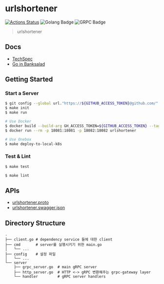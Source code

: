 # urlshortener

[![Actions Status](https://github.com/banksalad/urlshortener/workflows/ci/badge.svg)](https://github.com/banksalad/urlshortener/actions) ![Golang Badge](https://badgen.net/badge/Language/Go/cyan) ![GRPC Badge](https://badgen.net/badge/Use/gRPC/blue)

> urlshortener

## Docs
<!-- TODO: Update to the actual document url -->
- [TechSpec](https://docs.google.com/document/d/your_tech_spec_path)
- [Go in Banksalad](https://docs.google.com/document/d/1mPUGKlfA6pFLMUuUCHv54ejnUDrrldJ5z06AbvinRQA)

## Getting Started

### Start a Server
```sh
$ git config --global url."https://${GITHUB_ACCESS_TOKEN}@github.com/".insteadOf "https://github.com/"  # insert your github access token
$ make init
$ make run

# Use Docker
$ docker build --build-arg GH_ACCESS_TOKEN=${GITHUB_ACCESS_TOKEN} --tag urlshortener .  # insert your github access token
$ docker run --rm -p 18081:18081 -p 18082:18082 urlshortener

# Use Onebox
$ make deploy-to-local-k8s
```

### Test & Lint
```sh
$ make test

$ make lint
```

## APIs
<!-- TODO: Update to actual urls -->
- [urlshortener.proto](https://github.com/banksalad/idl/blob/master/protos/apis/v1/urlshortener/urlshortener.proto)
- [urlshortener.swagger.json](https://github.com/banksalad/idl/blob/master/gen/swagger/apis/v1/urlshortener/urlshortener.swagger.json)

## Directory Structure
```
.
├── client.go # dependency service 들에 대한 client
├── cmd       # server를 실행시키기 위한 main.go
│   └── ...
├── config    # 설정 파일
│   └── ...
└── server
    ├── grpc_server.go  # main gRPC server
    ├── http_server.go  # HTTP <-> gRPC 변환해주는 grpc-gateway layer
    └── handler         # gRPC server handlers
```
